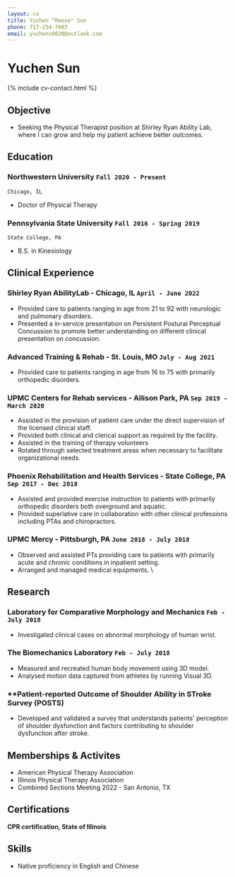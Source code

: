 ```yaml
---
layout: cv
title: Yuchen “Reese" Sun
phone: 717-254-7403
email: yuchens0820@outlook.com
---
```


# Yuchen **Sun**

<!--
include contact information from the front matter
Supported arguments:
    - homepage: url, text
    - phone
    - email
-->

{% include cv-contact.html %}

## Objective

- Seeking the Physical Therapist position at Shirley Ryan Ability Lab, where I can grow and help my patient achieve better outcomes.

## Education

### **Northwestern University** `Fall 2020 - Present`

```
Chicago, IL
```

- Doctor of Physical Therapy

### **Pennsylvania State University** `Fall 2016 - Spring 2019`

```
State College, PA
```
- B.S. in Kinesiology

## Clinical Experience

### **Shirley Ryan AbilityLab - Chicago, IL** `April - June 2022`

- Provided care to patients ranging in age from 21 to 92 with neurologic and pulmonary disorders. 
- Presented a in-service presentation on Persistent Postural Perceptual Concussion to promote better understanding on different clinical presentation on concussion.

### **Advanced Training & Rehab - St. Louis, MO** `July - Aug 2021`
- Provided care to patients ranging in age from 16 to 75 with primarily orthopedic disorders. 

### **UPMC Centers for Rehab services - Allison Park, PA** `Sep 2019 - March 2020`

- Assisted in the provision of patient care under the direct supervision of the licensed clinical staff.
- Provided both clinical and clerical support as required by the facility.
- Assisted in the training of therapy volunteers
- Rotated through selected treatment areas when necessary to facilitate organizational needs.

### **Phoenix Rehabilitation and Health Services - State College, PA** `Sep 2017 - Dec 2018`

- Assisted and provided exercise instruction to patients with primarily orthopedic disorders both overground and aquatic. 
- Provided superlative care in collaboration with other clinical professions including PTAs and chiropractors. 

### **UPMC Mercy - Pittsburgh, PA** `June 2018 - July 2018`

- Observed and assisted PTs providing care to patients with primarily acute and chronic conditions in inpatient setting. 
- Arranged and managed medical equipments. \

## Research

### **Laboratory for Comparative Morphology and Mechanics** `Feb - July 2018` 
- Investigated clinical cases on abnormal morphology of human wrist. 

### **The Biomechanics Laboratory** `Feb - July 2018`
- Measured and recreated human body movement using  3D model.
- Analysed motion data captured from athletes by running Visual 3D. 

### **Patient-reported Outcome of Shoulder Ability in STroke Survey (POSTS)
- Developed and validated a survey that understands patients' perception of shoulder dysfunction and factors contributing to shoulder dysfunction after stroke. 

## Memberships & Activites

- American Physical Therapy Association
- Illinois Physical Therapy Association
- Combined Sections Meeting 2022 - San Antonio, TX

## Certifications

**CPR certification, State of Illinois**

## Skills

- Native proficiency in English and Chinese 
